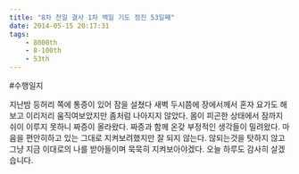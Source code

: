 ```yaml
---
title: "8차 천일 결사 1차 백일 기도 정진 53일째"
date: 2014-05-15 20:17:31
tags:
    - 8000th
    - 8-100th
    - 53th
---
```


#수행일지

지난밤 등허리 쪽에 통증이 있어 잠을 설쳤다 새벽 두시쯤에 장에서께서 혼자 요가도 해보고 이리저리 움직여보았지만 좀처럼 나아지지 않았다. 몸이 피곤한 상태에서 잠까지 쉬이 이루지 못하니 짜증이 올라왔다. 짜증과 함께 온갖 부정적인 생각들이 밀려왔다. 마음을 편안히하고 있는 그대로 지켜보려했지만 잘 되지 않는다. 않되는것을 탓하지 않고 그냥 지금 이대로의 나를 받아들이며 묵묵히 지켜보아야겠다. 오늘 하루도 감사히 살겠습니다.
